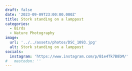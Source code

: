 ```yaml
---
draft: false
date: '2023-09-09T23:00:00.000Z'
title: Stork standing on a lamppost
categories:
  - Birds
  - Nature Photography
image:
  url: '../../assets/photos/DSC_1093.jpg'
  alt: Stork standing on a lamppost
socials:
  instagram: 'https://www.instagram.com/p/B1e4Tk7B8bM/'
#   mastodon: ''
---
```

